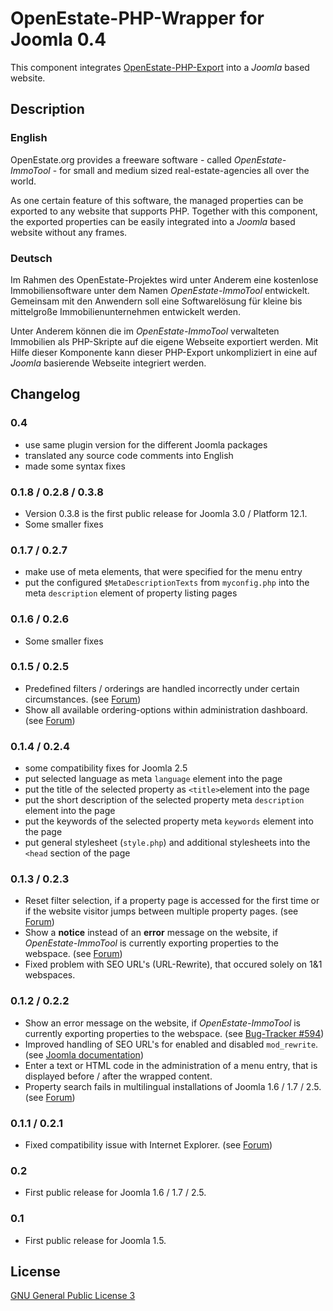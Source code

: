 OpenEstate-PHP-Wrapper for Joomla 0.4
=====================================

This component integrates [OpenEstate-PHP-Export](https://github.com/OpenEstate/OpenEstate-PHP-Export)
into a *Joomla* based website.


Description
-----------

### English

OpenEstate.org provides a freeware software - called *OpenEstate-ImmoTool* -
for small and medium sized real-estate-agencies all over the world.

As one certain feature of this software, the managed properties can be exported
to any website that supports PHP. Together with this component, the exported
properties can be easily integrated into a *Joomla* based website without
any frames.

### Deutsch

Im Rahmen des OpenEstate-Projektes wird unter Anderem eine kostenlose
Immobiliensoftware unter dem Namen *OpenEstate-ImmoTool* entwickelt. Gemeinsam
mit den Anwendern soll eine Softwarelösung für kleine bis mittelgroße
Immobilienunternehmen entwickelt werden.

Unter Anderem können die im *OpenEstate-ImmoTool* verwalteten Immobilien als
PHP-Skripte auf die eigene Webseite exportiert werden. Mit Hilfe dieser
Komponente kann dieser PHP-Export unkompliziert in eine auf *Joomla* basierende
Webseite integriert werden.


Changelog
---------

### 0.4

-   use same plugin version for the different Joomla packages
-   translated any source code comments into English
-   made some syntax fixes


### 0.1.8 / 0.2.8 / 0.3.8

-   Version 0.3.8 is the first public release for Joomla 3.0 / Platform 12.1.
-   Some smaller fixes

### 0.1.7 / 0.2.7

-   make use of meta elements, that were specified for the menu entry
-   put the configured `$MetaDescriptionTexts` from `myconfig.php` into the meta
    `description` element of property listing pages

### 0.1.6 / 0.2.6

-   Some smaller fixes

### 0.1.5 / 0.2.5

-   Predefined filters / orderings are handled incorrectly under certain
    circumstances.
    (see [Forum](http://board.openestate.org/viewtopic.php?f=7&t=8698))
-   Show all available ordering-options within administration dashboard.
    (see [Forum](http://board.openestate.org/viewtopic.php?f=7&t=8763#p12562))

### 0.1.4 / 0.2.4

-   some compatibility fixes for Joomla 2.5
-   put selected language as meta `language` element into the page
-   put the title of the selected property as `<title>`element  into the page
-   put the short description of the selected property meta `description`
    element into the page
-   put the keywords of the selected property meta `keywords` element into the
    page
-   put general stylesheet (`style.php`) and additional stylesheets into the
    `<head` section of the page

### 0.1.3 / 0.2.3

-   Reset filter selection, if a property page is accessed for the first time or
    if the website visitor jumps between multiple property pages.
    (see [Forum](http://board.openestate.org/viewtopic.php?f=7&t=3329))
-   Show a **notice** instead of an **error** message on the website, if
    *OpenEstate-ImmoTool* is currently exporting properties to the webspace.
    (see [Forum](http://board.openestate.org/viewtopic.php?f=6&t=3208))
-   Fixed problem with SEO URL's (URL-Rewrite), that occured solely on
    1&1 webspaces.

### 0.1.2 / 0.2.2

-   Show an error message on the website, if *OpenEstate-ImmoTool* is currently
    exporting properties to the webspace.
    (see [Bug-Tracker #594](http://tracker.openestate.org/view.php?id=594))
-   Improved handling of SEO URL's for enabled and disabled `mod_rewrite`.
    (see [Joomla documentation](http://docs.joomla.org/How_do_you_implement_Search_Engine_Friendly_URLs_%28SEF%29%3F))
-   Enter a text or HTML code in the administration of a menu entry, that is
    displayed before / after the wrapped content.
-   Property search fails in multilingual installations of Joomla 1.6 / 1.7 / 2.5.
    (see [Forum](http://board.openestate.org/viewtopic.php?f=16&p=3929#p3870))

### 0.1.1 / 0.2.1

-   Fixed compatibility issue with Internet Explorer.
    (see [Forum](http://board.openestate.org/viewtopic.php?f=7&t=1949))

### 0.2

-   First public release for Joomla 1.6 / 1.7 / 2.5.

### 0.1

-   First public release for Joomla 1.5.


License
-------

[GNU General Public License 3](http://www.gnu.org/licenses/gpl-3.0-standalone.html)
